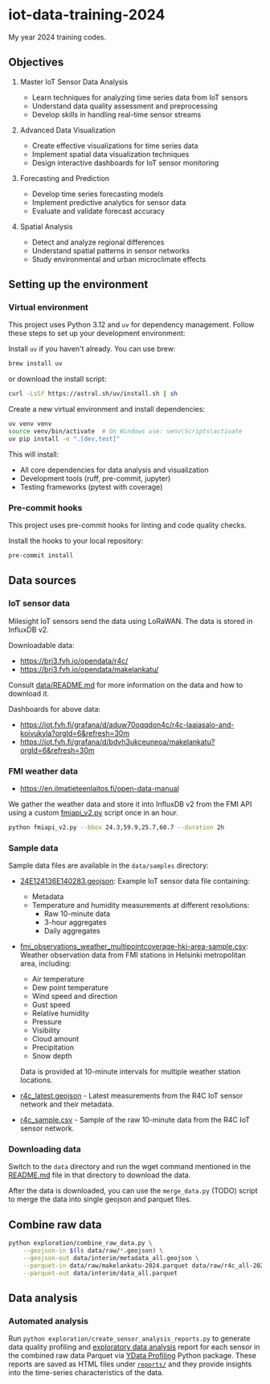 # iot-data-training-2024
My year 2024 training codes.

## Objectives

1. Master IoT Sensor Data Analysis
   - Learn techniques for analyzing time series data from IoT sensors
   - Understand data quality assessment and preprocessing
   - Develop skills in handling real-time sensor streams

1. Advanced Data Visualization
   - Create effective visualizations for time series data
   - Implement spatial data visualization techniques
   - Design interactive dashboards for IoT sensor monitoring

1. Forecasting and Prediction
   - Develop time series forecasting models
   - Implement predictive analytics for sensor data
   - Evaluate and validate forecast accuracy

1. Spatial Analysis
   - Detect and analyze regional differences
   - Understand spatial patterns in sensor networks
   - Study environmental and urban microclimate effects

## Setting up the environment

### Virtual environment

This project uses Python 3.12 and `uv` for dependency management. Follow these steps to set up your development environment:

Install `uv` if you haven't already. You can use brew:

```bash
brew install uv
```

or download the install script:
```bash
curl -LsSf https://astral.sh/uv/install.sh | sh
```

Create a new virtual environment and install dependencies:
```bash
uv venv venv
source venv/bin/activate  # On Windows use: venv\Scripts\activate
uv pip install -e ".[dev,test]"
```

This will install:
- All core dependencies for data analysis and visualization
- Development tools (ruff, pre-commit, jupyter)
- Testing frameworks (pytest with coverage)

### Pre-commit hooks

This project uses pre-commit hooks for linting and code quality checks.

Install the hooks to your local repository:
```bash
pre-commit install
```

## Data sources

### IoT sensor data

Milesight IoT sensors send the data using LoRaWAN. The data is stored in InfluxDB v2.

Downloadable data:
- https://bri3.fvh.io/opendata/r4c/
- https://bri3.fvh.io/opendata/makelankatu/

Consult [data/README.md](data/README.md) for more information on the data
and how to download it.

Dashboards for above data:
- https://iot.fvh.fi/grafana/d/aduw70oqqdon4c/r4c-laajasalo-and-koivukyla?orgId=6&refresh=30m
- https://iot.fvh.fi/grafana/d/bdvh3ukceuneoa/makelankatu?orgId=6&refresh=30m

### FMI weather data

- https://en.ilmatieteenlaitos.fi/open-data-manual

We gather the weather data and store it into InfluxDB v2
from the FMI API using a custom
[fmiapi_v2.py](https://github.com/VekotinVerstas/DataManagementScripts/blob/master/FmiAPI/fmiapi_v2.py)
script once in an hour.


```bash
python fmiapi_v2.py --bbox 24.3,59.9,25.7,60.7 --duration 2h
```

### Sample data

Sample data files are available in the `data/samples` directory:
- [24E124136E140283.geojson](data/samples/24E124136E140283.geojson): Example IoT sensor data file containing:
  - Metadata
  - Temperature and humidity measurements at different resolutions:
    - Raw 10-minute data
    - 3-hour aggregates
    - Daily aggregates
- [fmi_observations_weather_multipointcoverage-hki-area-sample.csv](data/samples/fmi_observations_weather_multipointcoverage-hki-area-sample.csv): Weather observation data from FMI stations in Helsinki metropolitan area, including:
  - Air temperature
  - Dew point temperature
  - Wind speed and direction
  - Gust speed
  - Relative humidity
  - Pressure
  - Visibility
  - Cloud amount
  - Precipitation
  - Snow depth

  Data is provided at 10-minute intervals for multiple weather station locations.
- [r4c_latest.geojson](data/samples/r4c_latest.geojson) - Latest measurements from the R4C IoT sensor network and their metadata.
- [r4c_sample.csv](data/samples/r4c_sample.csv) - Sample of the raw 10-minute data from the R4C IoT sensor network.

### Downloading data

Switch to the `data` directory and run the wget command mentioned
in the [README.md](data/README.md) file in that directory to download the data.

After the data is downloaded, you can use the `merge_data.py` (TODO)
script to merge the data into single geojson and parquet files.

## Combine raw data

```bash
python exploration/combine_raw_data.py \
    --geojson-in $(ls data/raw/*.geojson) \
    --geojson-out data/interim/metadata_all.geojson \
    --parquet-in data/raw/makelankatu-2024.parquet data/raw/r4c_all-2024.parquet \
    --parquet-out data/interim/data_all.parquet
```

## Data analysis

### Automated analysis
Run `python exploration/create_sensor_analysis_reports.py` to generate
data quality profiling and
[exploratory data analysis](https://en.wikipedia.org/wiki/Exploratory_data_analysis)
report for each sensor in the combined raw data Parquet via
[YData Profiling](https://docs.profiling.ydata.ai/latest/features/time_series_datasets/) Python package.
These reports are saved as HTML files under [`reports/`](./reports/) and they
provide insights into the time-series characteristics of the data.
